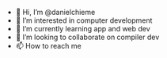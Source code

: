 - 👋 Hi, I’m @danielchieme
- 👀 I’m interested in computer development
- 🌱 I’m currently learning app and web dev
- 💞️ I’m looking to collaborate on compiler dev
- 📫 How to reach me 

<!---
danielchieme/danielchieme is a ✨ special ✨ repository because its `README.md` (this file) appears on your GitHub profile.
You can click the Preview link to take a look at your changes.
--->
